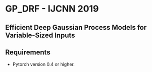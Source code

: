# GP_DRF - IJCNN 2019
## Efficient Deep Gaussian Process Models for Variable-Sized Inputs

## Requirements

- Pytorch version 0.4 or higher.
